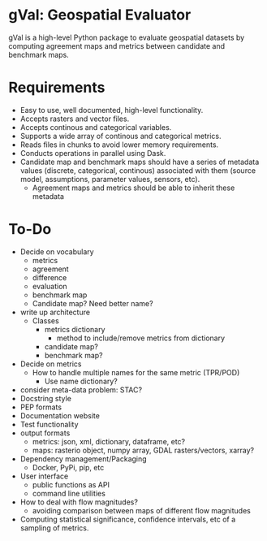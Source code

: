 # gVal: Geospatial Evaluator
gVal is a high-level Python package to evaluate geospatial datasets by computing agreement maps and metrics between candidate and benchmark maps.

# Requirements
- Easy to use, well documented, high-level functionality.
- Accepts rasters and vector files.
- Accepts continous and categorical variables.
- Supports a wide array of continous and categorical metrics.
- Reads files in chunks to avoid lower memory requirements.
- Conducts operations in parallel using Dask.
- Candidate map and benchmark maps should have a series of metadata values (discrete, categorical, continous) associated with them (source model, assumptions, parameter values, sensors, etc).
    - Agreement maps and metrics should be able to inherit these metadata 

# To-Do
- Decide on vocabulary
    - metrics 
    - agreement
    - difference
    - evaluation
    - benchmark map
    - Candidate map? Need better name?
- write up architecture
    - Classes
        - metrics dictionary
            - method to include/remove metrics from dictionary
        - candidate map?
        - benchmark map?
- Decide on metrics
    - How to handle multiple names for the same metric (TPR/POD)
        - Use name dictionary?
- consider meta-data problem: STAC?
- Docstring style
- PEP formats
- Documentation website
- Test functionality
- output formats
    - metrics: json, xml, dictionary, dataframe, etc?
    - maps: rasterio object, numpy array, GDAL rasters/vectors, xarray?
- Dependency management/Packaging
    - Docker, PyPi, pip, etc
- User interface
    - public functions as API
    - command line utilities
- How to deal with flow magnitudes?
    - avoiding comparison between maps of different flow magnitudes
- Computing statistical significance, confidence intervals, etc of a sampling of metrics.

